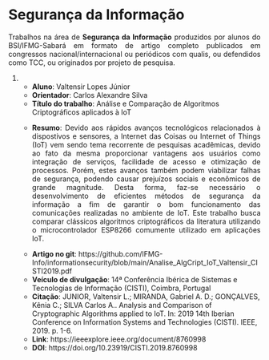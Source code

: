 # Segurança da Informação
<p align="Justify"> Trabalhos na área de <b>Segurança da Informação</b> produzidos por alunos do BSI/IFMG-Sabará em formato de artigo completo publicados em congressos nacional/internacional ou periódicos com qualis, ou defendidos como TCC, ou originados por projeto de pesquisa.</p> 

<ol>
<li>
  <ul>
    <li> <b>Aluno</b>: Valtensir Lopes Júnior</li>
    <li> <b>Orientador</b>: Carlos Alexandre Silva</li>
    <li> <b>Título do trabalho</b>: Análise e Comparação de Algoritmos Criptográficos aplicados à IoT</li>
    <li> <p align="Justify"><b>Resumo</b>: Devido aos rápidos avanços tecnológicos relacionados à dispostivos e sensores, a Internet das Coisas ou Internet of Things
(IoT) vem sendo tema recorrente de pesquisas acadêmicas, devido ao fato da mesma proporcionar vantagens aos usuários como integração de serviços, facilidade de acesso e otimização de processos. Porém, estes avanços também podem viabilizar falhas de segurança, podendo causar prejuízos sociais e econômicos de grande magnitude. Desta forma, faz-se necessário o desenvolvimento de eficientes métodos de segurança da informação a fim de garantir o bom funcionamento das comunicações realizadas no ambiente de IoT. Este trabalho busca comparar clássicos algoritmos criptográficos da literatura utilizando o microcontrolador ESP8266 comumente utilizado em aplicações IoT.</p></li>
    <li> <b>Artigo no git</b>: https://github.com/IFMG-Info/informationsecurity/blob/main/Analise_AlgCript_IoT_Valtensir_CISTI2019.pdf </li>
    <li> <b>Veículo de divulgação</b>: 14ª Conferência Ibérica de Sistemas e Tecnologias de Informação (CISTI), Coimbra, Portugal </li>
    <li> <b>Citação</b>: JUNIOR, Valtensir L.; MIRANDA, Gabriel A. D.; GONÇALVES, Kênia C.; SILVA Carlos A.. Analysis and Comparison of Cryptographic Algorithms applied to IoT. In: 2019 14th Iberian Conference on Information Systems and Technologies (CISTI). IEEE, 2019. p. 1-6. </li>
    <li> <b>Link</b>: https://ieeexplore.ieee.org/document/8760998 </li>
    <li> <b>DOI</b>: https://doi.org/10.23919/CISTI.2019.8760998 </li>
  </ul>
</li>
</ol>
